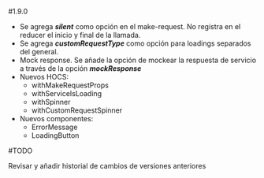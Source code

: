 #1.9.0

* Se agrega ***silent*** como opción en el make-request. No registra en el reducer el inicio y final de la llamada.  
* Se agrega ***customRequestType*** como opción para loadings separados del general.
* Mock response. Se añade la opción de mockear la respuesta de servicio a través de la opción ***mockResponse***
* Nuevos HOCS:
    * withMakeRequestProps
    * withServiceIsLoading
    * withSpinner
    * withCustomRequestSpinner
* Nuevos componentes:
    * ErrorMessage
    * LoadingButton

#TODO

Revisar y añadir historial de cambios de versiones anteriores
